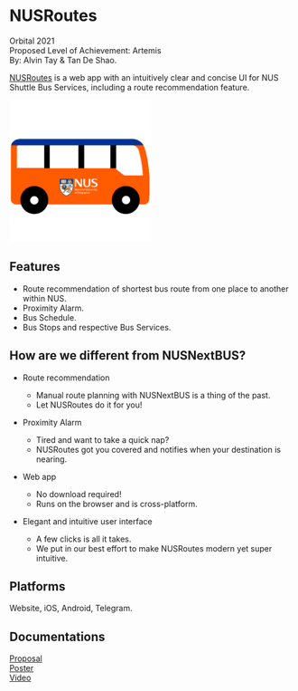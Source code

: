 # NUSRoutes

Orbital 2021  
Proposed Level of Achievement: Artemis  
By: Alvin Tay & Tan De Shao.

[NUSRoutes](https://nusroutes.vercel.app/) is a web app with an intuitively clear and concise UI for NUS Shuttle Bus Services, including a route recommendation feature.

<img src="https://github.com/atmh/NUSRoutes/blob/main/Website/Client/src/images/Bus.png" width="250">

## Features
 - Route recommendation of shortest bus route from one place to another within NUS.
 - Proximity Alarm.
 - Bus Schedule.
 - Bus Stops and respective Bus Services.

## How are we different from NUSNextBUS?
* Route recommendation
  * Manual route planning with NUSNextBUS is a thing of the past.
  * Let NUSRoutes do it for you!

* Proximity Alarm
  * Tired and want to take a quick nap?
  * NUSRoutes got you covered and notifies when your destination is nearing.

* Web app
  * No download required!
  * Runs on the browser and is cross-platform.

* Elegant and intuitive user interface
  * A few clicks is all it takes.
  * We put in our best effort to make NUSRoutes modern yet super intuitive.

## Platforms
Website, iOS, Android, Telegram.

## Documentations
[Proposal](https://docs.google.com/document/d/1SXj5WiLJiQzO4HPfhKkvp-F8F_eFLhVs-c22GaXN5eo/edit?usp=sharing)  
[Poster](https://drive.google.com/file/d/1q7cKIbXN8d7XDeiox5G0c58zURM-MiOU/view?usp=sharing)  
[Video](https://drive.google.com/file/d/1PRAAMh1dzXpCV1xrEA4r_nKWNrwbNENs/view?usp=sharing)  
